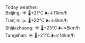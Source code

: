 Today weather:  
Beijing: ☀️   🌡️+21°C 🌬️↓11km/h  
Tianjin: 🌫  🌡️+22°C 🌬️↓4km/h  
Shijiazhuang: ☀️   🌡️+23°C 🌬️↘5km/h  
Tangshan: ☀️   🌡️+21°C 🌬️↙14km/h  
